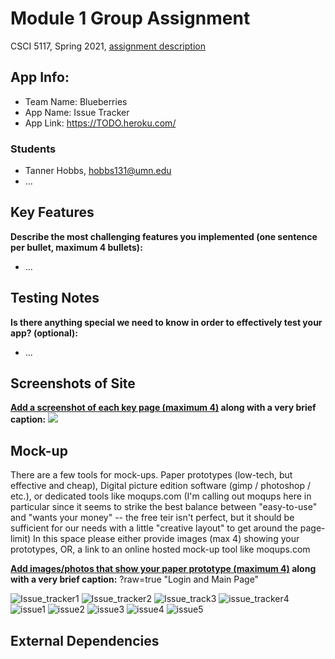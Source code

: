 # Module 1 Group Assignment
CSCI 5117, Spring 2021, [assignment description](https://canvas.umn.edu/courses/217951/pages/project-1)
## App Info:
* Team Name: Blueberries
* App Name: Issue Tracker
* App Link: <https://TODO.heroku.com/>
### Students
* Tanner Hobbs, hobbs131@umn.edu
* ...
## Key Features
**Describe the most challenging features you implemented
(one sentence per bullet, maximum 4 bullets):**
* ...
## Testing Notes
**Is there anything special we need to know in order to effectively test your app? (optional):**
* ...
## Screenshots of Site
**[Add a screenshot of each key page (maximum 4)](https://stackoverflow.com/questions/10189356/how-to-add-screenshot-to-readmes-in-github-repository)
along with a very brief caption:**
![](https://media.giphy.com/media/o0vwzuFwCGAFO/giphy.gif)
## Mock-up 
There are a few tools for mock-ups. Paper prototypes (low-tech, but effective and cheap), Digital picture edition software (gimp / photoshop / etc.), or dedicated tools like moqups.com (I'm calling out moqups here in particular since it seems to strike the best balance between "easy-to-use" and "wants your money" -- the free teir isn't perfect, but it should be sufficient for our needs with a little "creative layout" to get around the page-limit)
In this space please either provide images (max 4) showing your prototypes, OR, a link to an online hosted mock-up tool like moqups.com

**[Add images/photos that show your paper prototype (maximum 4)](https://stackoverflow.com/questions/10189356/how-to-add-screenshot-to-readmes-in-github-repository) along with a very brief caption:**
?raw=true "Login and Main Page"

![Issue_tracker1](https://user-images.githubusercontent.com/60115853/107570068-ab753980-6bae-11eb-9769-bb4dadfd69ae.png?raw=true "Login and Main Page")
![Issue_tracker2](https://user-images.githubusercontent.com/60115853/107570204-d790ba80-6bae-11eb-8e88-827baf492870.png?raw=true "Add and Delete Row View")
![Issue_track3](https://user-images.githubusercontent.com/60115853/107570240-e24b4f80-6bae-11eb-943d-29a6d65b1376.png?raw=true "Search and Not Logged in View")
![issue_tracker4](https://user-images.githubusercontent.com/60115853/107570270-e9725d80-6bae-11eb-9501-9599a624878d.png?raw=true "Edit Row View")
![issue1](https://user-images.githubusercontent.com/60115853/108277032-5c934b00-713e-11eb-984f-348855bfed6f.png?raw=true "Login and Main Page")
![issue2](https://user-images.githubusercontent.com/60115853/108277160-96645180-713e-11eb-8d0e-f44798519866.png?raw=true "Delete Row and Not Logged in View")
![issue3](https://user-images.githubusercontent.com/60115853/108277243-b6941080-713e-11eb-8b88-b121a1fdd37b.png?raw=true "Search and Edit Row View")
![issue4](https://user-images.githubusercontent.com/60115853/108277316-da575680-713e-11eb-94d7-59dfc9a31a22.png?raw=true "Add Page and Main Page After Add View")
![issue5](https://user-images.githubusercontent.com/60115853/108277406-f8bd5200-713e-11eb-917d-540c84b9674d.png?raw=true "Issue Comment View")


## External Dependencies
